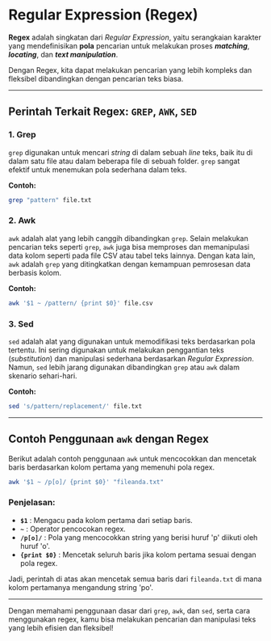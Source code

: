 
# **Regular Expression (Regex)**

**Regex** adalah singkatan dari _Regular Expression_, yaitu serangkaian karakter yang mendefinisikan **pola** pencarian untuk melakukan proses _**matching**_, _**locating**_, dan _**text manipulation**_.

Dengan Regex, kita dapat melakukan pencarian yang lebih kompleks dan fleksibel dibandingkan dengan pencarian teks biasa.

---

## **Perintah Terkait Regex: `GREP`, `AWK`, `SED`**

### 1. **Grep**
`grep` digunakan untuk mencari _string_ di dalam sebuah _line_ teks, baik itu di dalam satu file atau dalam beberapa file di sebuah folder. `grep` sangat efektif untuk menemukan pola sederhana dalam teks.

**Contoh:**
```bash
grep "pattern" file.txt
```

### 2. **Awk**
`awk` adalah alat yang lebih canggih dibandingkan `grep`. Selain melakukan pencarian teks seperti `grep`, `awk` juga bisa memproses dan memanipulasi data kolom seperti pada file CSV atau tabel teks lainnya. Dengan kata lain, `awk` adalah `grep` yang ditingkatkan dengan kemampuan pemrosesan data berbasis kolom.

**Contoh:**
```bash
awk '$1 ~ /pattern/ {print $0}' file.csv
```

### 3. **Sed**
`sed` adalah alat yang digunakan untuk memodifikasi teks berdasarkan pola tertentu. Ini sering digunakan untuk melakukan penggantian teks (_substitution_) dan manipulasi sederhana berdasarkan _Regular Expression_. Namun, `sed` lebih jarang digunakan dibandingkan `grep` atau `awk` dalam skenario sehari-hari.

**Contoh:**
```bash
sed 's/pattern/replacement/' file.txt
```

---

## **Contoh Penggunaan `awk` dengan Regex**

Berikut adalah contoh penggunaan `awk` untuk mencocokkan dan mencetak baris berdasarkan kolom pertama yang memenuhi pola regex.

```bash
awk '$1 ~ /p[o]/ {print $0}' "fileanda.txt"
```

### **Penjelasan:**

- **`$1`** : Mengacu pada kolom pertama dari setiap baris.
- **`~`** : Operator pencocokan regex.
- **`/p[o]/`** : Pola yang mencocokkan string yang berisi huruf 'p' diikuti oleh huruf 'o'.
- **`{print $0}`** : Mencetak seluruh baris jika kolom pertama sesuai dengan pola regex.

Jadi, perintah di atas akan mencetak semua baris dari `fileanda.txt` di mana kolom pertamanya mengandung string 'po'.

---

Dengan memahami penggunaan dasar dari `grep`, `awk`, dan `sed`, serta cara menggunakan regex, kamu bisa melakukan pencarian dan manipulasi teks yang lebih efisien dan fleksibel!
